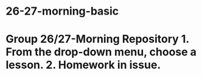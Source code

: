 # 26-27-morning-basic
# Group 26/27-Morning Repository 1. From the drop-down menu, choose a lesson. 2. Homework in issue.
